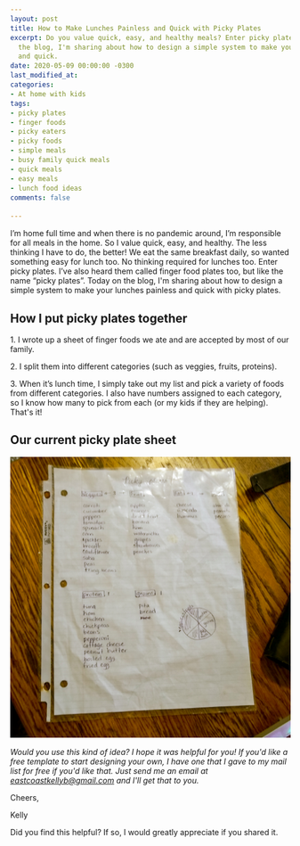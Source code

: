 ```yaml
---
layout: post
title: How to Make Lunches Painless and Quick with Picky Plates
excerpt: Do you value quick, easy, and healthy meals? Enter picky plates. Today on
  the blog, I'm sharing about how to design a simple system to make your lunches painless
  and quick.
date: 2020-05-09 00:00:00 -0300
last_modified_at: 
categories:
- At home with kids
tags:
- picky plates
- finger foods
- picky eaters
- picky foods
- simple meals
- busy family quick meals
- quick meals
- easy meals
- lunch food ideas
comments: false

---
```

I’m home full time and when there is no pandemic around, I’m responsible for all meals in the home. So I value quick, easy, and healthy. The less thinking I have to do, the better! We eat the same breakfast daily, so wanted something easy for lunch too. No thinking required for lunches too. Enter picky plates. I’ve also heard them called finger food plates too, but like the name “picky plates”. Today on the blog, I'm sharing about how to design a simple system to make your lunches painless and quick with picky plates.

## How I put picky plates together

1\. I wrote up a sheet of finger foods we ate and are accepted by most of our family.

2\. I split them into different categories (such as veggies, fruits, proteins).

3\. When it’s lunch time, I simply take out my list and pick a variety of foods from different categories. I also have numbers assigned to each category, so I know how many to pick from each (or my kids if they are helping). That's it!

## Our current picky plate sheet

![A picture of our current picky plate sheet.](/assets/img/IMG_20200509_110520774.jpg "pickyplate")

_Would you use this kind of idea? I hope it was helpful for you! If you'd like a free template to start designing your own, I have one that I gave to my mail list for free if you'd like that. Just send me an email at eastcoastkellyb@gmail.com and I'll get that to you._

Cheers,

Kelly

Did you find this helpful? If so, I would greatly appreciate if you shared it.